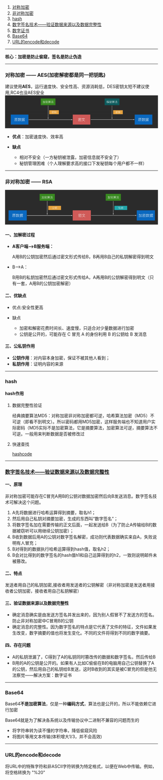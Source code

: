 1. [对称加密](#symmetry_encrypt)
2. [非对称加密](#unsymmetry_encrypt)
3. [hash](#hash)
4. [数字签名技术——验证数据来源以及数据完整性](#digit_sign)
5. [数字证书](https://www.cnblogs.com/wuyun-blog/p/10895997.html)
6. [Base64](#base64)
7. [URL的encode和decode](#urlcode)

-------------------

**核心：加密是防止偷窥，签名是防止伪造**

----------------

### <span id = "symmetry_encrypt">对称加密 —— AES(加密解密都是同一把钥匙)</span> 
建议使用**AES**，运行速度快、安全性高、资源消耗低，DES密钥太短不建议使用,RC4也没AES安全
![对称加密](../../picture/encrypt1.png)
- **优点**：加密速度快、效率高
- **缺点**

   - 相对不安全（一方秘钥被泄露，加密信息就不安全了）
   - 秘钥管理困难（个人理解要求高的接口下发秘钥每个用户都不一样）

--------------------
### <span id = "unsymmetry_encrypt">非对称加密 —— RSA</span>

![菲对称加密](../../picture/encrypt2.png)
#### 一、加解密过程

- **A客户端—>B服务端：**

  A用B的公钥加密然后通过密文形式传给B，B再用B自己的私钥解密得到明文

- B—>A：

  B用B的私钥加密然后通过密文形式传给A，A再用B的公钥解密得到明文（只有一套，A用B的公钥加密解密）

#### 二、优缺点
- 优点:安全性更高
- 缺点
   
  - 加密和解密花费时间长、速度慢，只适合对少量数据进行加密
  - 公钥是公开的，可能存在 C 冒充 A 的身份利用 B 的公钥给 B 发消息

#### 三、公私钥作用
- **公钥作用**：对内容本身加密，保证不被其他人看到；
- **私钥作用**：证明内容的来源

---------------------

### <span id = "hash">hash</span>

#### hash作用

1. 数据完整性验证

   经典摘要算法MD5：对称加密非对称加密都可逆，哈希算法加密（MD5）不可逆（即看不到明文）。所以密码都用MD5加密，这样服务端也不知道用户实际密码（MD5实际不是加密算法，它是摘要算法，加密算法可逆，摘要算法不可逆。一般用来判断数据是否被修改过
2. 快速查找

   [hashcode](../java基础/3.Object类方法及作用.md)

----------------


### <span id = "digit_sign">[数字签名技术——验证数据来源以及数据完整性](https://www.cnblogs.com/wuyun-blog/p/10895997.html)</span>

#### 一、原理

非对称加密可能存在C冒充A用B的公钥对数据加密然后向B发送消息。数字签名技术可解决这个问题。
1. A先将数据进行哈希运算得到摘要，取名h1；
2. 然后用自己私钥对摘要加密，生成的东西叫“数字签名”；
3. 将数字签名加在需要传输的正文后面，一起发送给B（为了防止A传输给B的数据被窃听可以用继续公钥加密）；
4. B收到数据后用A的公钥对数字签名解密，成功则代表数据确实来自A，失败说明有人冒充；
5. B对得到的数据执行哈希运算得到hash值，取名h2；
6. B会对比得到的数字签名的hash值h1和自己运算得到的h2，一致则说明邮件未被篡改。

#### 二、特点

发送者用自己的私钥加密,接收者用发送者的公钥解密（非对称加密是发送者用接收者公钥加密，接收者用自己私钥解密）


#### 三、验证数据来源以及数据完整性
- 确定消息确实是由发送方签名并发出来的，因为别人假冒不了发送方的签名。防止非对称加密中C冒用B的公钥
- 确定消息的完整性。因为数字签名的特点是它代表了文件的特征，文件如果发生改变，数字摘要的值也将发生变化。不同的文件将得到不同的数字摘要。

#### 四、存在问题

- A的私钥泄漏了，C得到了A的私钥同时篡改传的数据和数字签名，然后传给B
- B用的A的公钥是公开的。如果有人比如C偷偷在B的电脑用自己公钥替换了A的公钥，然后用自己的私钥给B发送，这时B收到的其实是被C冒充的但是他无法察觉——解决方案：数字证书



-------------------

### <span id = "base64">Base64</span> 
Base64**不是加密算法**，仅是一种**编码方式**，算法也是公开的，所以不能依赖它进行加密

Base64就是为了解决各系统以及传输协议中二进制不兼容的问题而生的
- 将字符串转为读不懂的字符串，降低偷窥风险
- 将图片等用文本传输(体积增大1/3，并不会高效)


-----------------------

### <span id = "urlcode">URL的encode和decode</span> 
将URL中的特殊字符和非ASCII字符转换为特定格式，以便在Web中传输。例如，将空格转换为 "%20"





